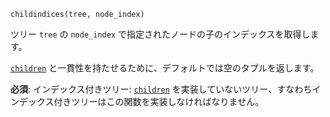 ```
childindices(tree, node_index)
```

ツリー `tree` の `node_index` で指定されたノードの子のインデックスを取得します。

[`children`](@ref) と一貫性を持たせるために、デフォルトでは空のタプルを返します。

**必須**: インデックス付きツリー: [`children`](@ref) を実装していないツリー、すなわちインデックス付きツリーはこの関数を実装しなければなりません。
